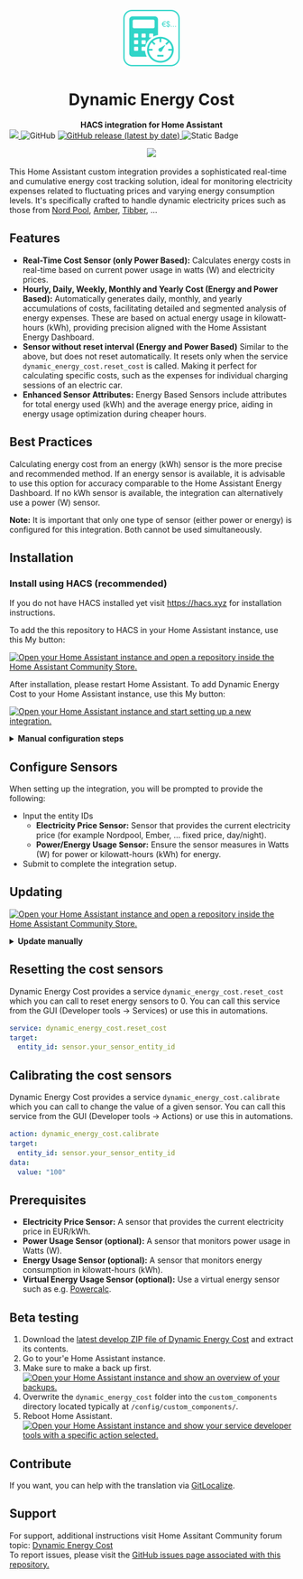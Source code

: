 <div align="center">
  <br>
  <img src="docs/source/img/DynamicEnergyCost_Icon100.png">
  <h1>Dynamic Energy Cost</h1>
  <strong>HACS integration for Home Assistant</strong>
</div>
<a href="https://gitlocalize.com/repo/10085?utm_source=badge"> <img src="https://gitlocalize.com/repo/10085/whole_project/badge.svg" /> </a>
<a style="text-decoration:none" href="https://github.com/martinarva/dynamic_energy_cost/blob/main/LICENSE">
    <img alt="GitHub" src="https://img.shields.io/github/license/martinarva/dynamic_energy_cost">
  </a>
<a href="https://github.com/martinarva/dynamic_energy_cost/releases/latest">
    <img alt="GitHub release (latest by date)" src="https://img.shields.io/github/v/release/martinarva/dynamic_energy_cost">
  </a>
<a style="text-decoration:none" href="https://github.com/martinarva/dynamic_energy_cost/archive/refs/heads/Develop.zip">
  <img alt="Static Badge" src="https://img.shields.io/badge/develop-beta-blue">
  </a>
<p align="center">
    <img src="https://skills.syvixor.com/api/icons?i=github,homeassistant,hacs,python,gitlocalize" />
  </a>
</p>

This Home Assistant custom integration provides a sophisticated real-time and cumulative energy cost tracking solution, ideal for monitoring electricity expenses related to fluctuating prices and varying energy consumption levels. It's specifically crafted to handle dynamic electricity prices such as those from [Nord Pool](https://www.home-assistant.io/integrations/nordpool/), [Amber](https://www.home-assistant.io/integrations/amberelectric/), [Tibber](https://www.home-assistant.io/integrations/tibber), ...

## Features

- **Real-Time Cost Sensor (only Power Based):** Calculates energy costs in real-time based on current power usage in watts (W) and electricity prices.
- **Hourly, Daily, Weekly, Monthly and Yearly Cost (Energy and Power Based):** Automatically generates daily, monthly, and yearly accumulations of costs, facilitating detailed and segmented analysis of energy expenses. These are based on actual energy usage in kilowatt-hours (kWh), providing precision aligned with the Home Assistant Energy Dashboard.
- **Sensor without reset interval (Energy and Power Based)** Similar to the above, but does not reset automatically. It resets only when the service `dynamic_energy_cost.reset_cost` is called. Making it perfect for calculating specific costs, such as the expenses for individual charging sessions of an electric car.
- **Enhanced Sensor Attributes:** Energy Based Sensors include attributes for total energy used (kWh) and the average energy price, aiding in energy usage optimization during cheaper hours.

## Best Practices

Calculating energy cost from an energy (kWh) sensor is the more precise and recommended method. If an energy sensor is available, it is advisable to use this option for accuracy comparable to the Home Assistant Energy Dashboard. If no kWh sensor is available, the integration can alternatively use a power (W) sensor.

**Note:** It is important that only one type of sensor (either power or energy) is configured for this integration. Both cannot be used simultaneously.

## Installation

### Install using HACS (recommended)
If you do not have HACS installed yet visit https://hacs.xyz for installation instructions.

To add the this repository to HACS in your Home Assistant instance, use this My button:

[![Open your Home Assistant instance and open a repository inside the Home Assistant Community Store.](https://my.home-assistant.io/badges/hacs_repository.svg)](https://my.home-assistant.io/redirect/hacs_repository/?repository=dynamic_energy_cost&owner=martinarva&category=Integration)

After installation, please restart Home Assistant. To add Dynamic Energy Cost to your Home Assistant instance, use this My button:

[![Open your Home Assistant instance and start setting up a new integration.](https://my.home-assistant.io/badges/config_flow_start.svg)](https://my.home-assistant.io/redirect/config_flow_start/?domain=dynamic_energy_cost)

<details>
<summary><b> Manual configuration steps</b></summary>

### Semi-Manual Installation with HACS

1. In Home Assistant go to HACS integrations section.
2. Click on the 3 dots in the top right corner.
3. Select "Custom repositories".
4. Add the URL (https://github.com/martinarva/dynamic_energy_cost) to the repository.
5. Select the integration category.
6. Click the "ADD" button.
7. Now you are able to download the integration.

### Manual Installation

1. Download the [latest release of Dynamic Energy Cost](https://github.com/martinarva/dynamic_energy_cost/releases/latest) and extract its contents.
2. Copy the `dynamic_energy_cost` folder into the `custom_components` directory located typically at `/config/custom_components/` in your Home Assistant directory.
3. Restart Home Assistant to recognize the newly added custom component.  
<a href="https://my.home-assistant.io/redirect/developer_call_service/?service=homeassistant%2Erestart" target="_blank" rel="noreferrer noopener"><img src="https://my.home-assistant.io/badges/developer_call_service.svg" alt="Open your Home Assistant instance and show your service developer tools with a specific action selected." /></a>

### Add Integration

1. Navigate to Settings > Devices & Services.
2. Click Add Integration and search for "Dynamic Energy Cost".
3. Select the Dynamic Energy Cost integration to initiate setup.

</details>

## Configure Sensors

When setting up the integration, you will be prompted to provide the following:

- Input the entity IDs
  - **Electricity Price Sensor:** Sensor that provides the current electricity price (for example Nordpool, Ember, ... fixed price, day/night).
  - **Power/Energy Usage Sensor:** Ensure the sensor measures in Watts (W) for power or kilowatt-hours (kWh) for energy.
- Submit to complete the integration setup.

## Updating

[![Open your Home Assistant instance and open a repository inside the Home Assistant Community Store.](https://my.home-assistant.io/badges/hacs_repository.svg)](https://my.home-assistant.io/redirect/hacs_repository/?repository=dynamic_energy_cost&owner=martinarva&category=Integration)

<details>
<summary><b> Update manually </b></summary>

To update the integration to a newer version:

1. Download the [latest release of Dynamic Energy Cost](https://github.com/martinarva/dynamic_energy_cost/releases/latest) and extract its contents. 
2. Go to your'e Home Assistant instance.
3. Make sure to make a back up first.  
<a href="https://my.home-assistant.io/redirect/backup/" target="_blank" rel="noreferrer noopener"><img src="https://my.home-assistant.io/badges/backup.svg" alt="Open your Home Assistant instance and show an overview of your backups." /></a>
4. Overwrite the `dynamic_energy_cost` folder into the `custom_components` directory located typically at `/config/custom_components/`.
5. Reboot Home Assistant.  
<a href="https://my.home-assistant.io/redirect/developer_call_service/?service=homeassistant%2Erestart" target="_blank" rel="noreferrer noopener"><img src="https://my.home-assistant.io/badges/developer_call_service.svg" alt="Open your Home Assistant instance and show your service developer tools with a specific action selected." /></a>

</details>

## Resetting the cost sensors

Dynamic Energy Cost provides a service `dynamic_energy_cost.reset_cost` which you can call to reset energy sensors to 0. You can call this service from the GUI (Developer tools -> Services) or use this in automations.

```yaml
service: dynamic_energy_cost.reset_cost
target:
  entity_id: sensor.your_sensor_entity_id
```

## Calibrating the cost sensors

Dynamic Energy Cost provides a service `dynamic_energy_cost.calibrate` which you can call to change the value of a given sensor. You can call this service from the GUI (Developer tools -> Actions) or use this in automations.

```yaml
action: dynamic_energy_cost.calibrate
target:
  entity_id: sensor.your_sensor_entity_id
data:
  value: "100"
```

## Prerequisites

- **Electricity Price Sensor:** A sensor that provides the current electricity price in EUR/kWh.
- **Power Usage Sensor (optional):** A sensor that monitors power usage in Watts (W).
- **Energy Usage Sensor (optional):** A sensor that monitors energy consumption in kilowatt-hours (kWh).
- **Virtual Energy Usage Sensor (optional):** Use a virtual energy sensor such as e.g. [Powercalc](https://docs.powercalc.nl/).

## Beta testing

1. Download the [latest develop ZIP file of Dynamic Energy Cost](https://github.com/martinarva/dynamic_energy_cost/archive/refs/heads/Develop.zip) and extract its contents.
2. Go to your'e Home Assistant instance.
3. Make sure to make a back up first.  
<a href="https://my.home-assistant.io/redirect/backup/" target="_blank" rel="noreferrer noopener"><img src="https://my.home-assistant.io/badges/backup.svg" alt="Open your Home Assistant instance and show an overview of your backups." /></a>
4. Overwrite the `dynamic_energy_cost` folder into the `custom_components` directory located typically at `/config/custom_components/`.
5. Reboot Home Assistant.  
<a href="https://my.home-assistant.io/redirect/developer_call_service/?service=homeassistant%2Erestart" target="_blank" rel="noreferrer noopener"><img src="https://my.home-assistant.io/badges/developer_call_service.svg" alt="Open your Home Assistant instance and show your service developer tools with a specific action selected." /></a>

## Contribute

If you want, you can help with the translation via [GitLocalize](https://gitlocalize.com/repo/10085).

## Support

For support, additional instructions visit Home Assitant Community  forum topic: [Dynamic Energy Cost](https://community.home-assistant.io/t/dynamic-energy-cost/726931)  
To report issues, please visit the [GitHub issues page associated with this repository.](https://github.com/martinarva/dynamic_energy_cost/issues)
